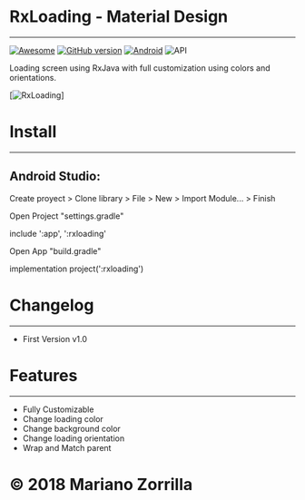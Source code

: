 # RxLoading - Material Design
_______________
[![Awesome](https://cdn.rawgit.com/sindresorhus/awesome/d7305f38d29fed78fa85652e3a63e154dd8e8829/media/badge.svg)](https://github.com/mkiisoft/RxLoading) [![GitHub version](https://d25lcipzij17d.cloudfront.net/badge.svg?id=gh&type=6&v=1.0b&x2=0)](https://github.com/mkiisoft/JokeGenerator) [![Android](https://img.shields.io/badge/language-Android-blue.svg)](https://github.com/mkiisoft/JokeGenerator) ![API](https://img.shields.io/badge/API-22%2B-brightgreen.svg?style=flat)

Loading screen using RxJava with full customization using colors and orientations.

[![RxLoading](https://image.ibb.co/ktepbd/Rx_Loading.gif)]

# Install
_______________

## Android Studio:

Create proyect > Clone library > File > New > Import Module... > Finish

Open Project "settings.gradle"

include ':app', ':rxloading'

Open App "build.gradle"

implementation project(':rxloading')

# Changelog
_______________

- First Version v1.0

# Features
_______________

* Fully Customizable
* Change loading color
* Change background color
* Change loading orientation
* Wrap and Match parent

# © 2018 Mariano Zorrilla
